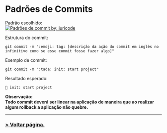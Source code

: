 # **Padrões de Commits**

Padrão escolhido:  
[![Padrões de commit by: iuricode](https://img.shields.io/badge/Padrões%20de%20Commits-@iuricode-3776ab?logo=git)](https://github.com/iuricode/padroes-de-commits)

Estrutura do commit:
```
git commit -m ":emoji: tag: [descrição da ação do commit em inglês no infinitivo como se esse commit fosse fazer algo]"
```

Exemplo de commit:  
```
git commit -m ":tada: init: start project"
```

Resultado esperado:
```
🎉 init: start project
```

**Observação:  
Todo commit deverá ser linear na aplicação de maneira que ao realizar algum rollback a aplicação não quebre.**

----

### [**> Voltar página.**](/README.md)